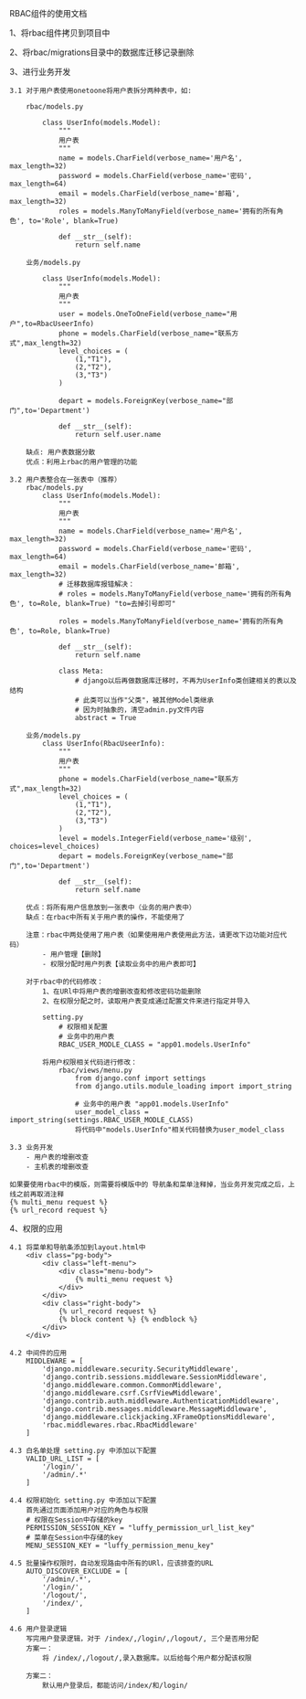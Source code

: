 RBAC组件的使用文档

1、将rbac组件拷贝到项目中

2、将rbac/migrations目录中的数据库迁移记录删除

3、进行业务开发
    
    3.1 对于用户表使用onetoone将用户表拆分两种表中，如:
    
        rbac/models.py
        
            class UserInfo(models.Model):
                """
                用户表
                """
                name = models.CharField(verbose_name='用户名', max_length=32)
                password = models.CharField(verbose_name='密码', max_length=64)
                email = models.CharField(verbose_name='邮箱', max_length=32)
                roles = models.ManyToManyField(verbose_name='拥有的所有角色', to='Role', blank=True)
            
                def __str__(self):
                    return self.name
        
        业务/models.py
            
            class UserInfo(models.Model):
                """
                用户表
                """
                user = models.OneToOneField(verbose_name="用户",to=RbacUseerInfo)
                phone = models.CharField(verbose_name="联系方式",max_length=32)
                level_choices = (
                    (1,"T1"),
                    (2,"T2"),
                    (3,"T3")
                )
            
                depart = models.ForeignKey(verbose_name="部门",to='Department')
            
                def __str__(self):
                    return self.user.name
        
        缺点: 用户表数据分散
        优点：利用上rbac的用户管理的功能
        
    3.2 用户表整合在一张表中（推荐）
        rbac/models.py
            class UserInfo(models.Model):
                """
                用户表
                """
                name = models.CharField(verbose_name='用户名', max_length=32)
                password = models.CharField(verbose_name='密码', max_length=64)
                email = models.CharField(verbose_name='邮箱', max_length=32)
                # 迁移数据库报错解决：
                # roles = models.ManyToManyField(verbose_name='拥有的所有角色', to=Role, blank=True) "to=去掉引号即可"
                
                roles = models.ManyToManyField(verbose_name='拥有的所有角色', to=Role, blank=True)
            
                def __str__(self):
                    return self.name
            
                class Meta:
                    # django以后再做数据库迁移时，不再为UserInfo类创建相关的表以及结构
                    # 此类可以当作"父类"，被其他Model类继承
                    # 因为时抽象的，清空admin.py文件内容
                    abstract = True
        
        业务/models.py
            class UserInfo(RbacUseerInfo):
                """
                用户表
                """
                phone = models.CharField(verbose_name="联系方式",max_length=32)
                level_choices = (
                    (1,"T1"),
                    (2,"T2"),
                    (3,"T3")
                )
                level = models.IntegerField(verbose_name='级别', choices=level_choices)
                depart = models.ForeignKey(verbose_name="部门",to='Department')
            
                def __str__(self):
                    return self.name
        
        优点：将所有用户信息放到一张表中（业务的用户表中）
        缺点：在rbac中所有关于用户表的操作，不能使用了
        
        注意：rbac中两处使用了用户表（如果使用用户表使用此方法，请更改下边功能对应代码）
            - 用户管理【删除】
            - 权限分配时用户列表【读取业务中的用户表即可】
        
        对于rbac中的代码修改：
            1、在URl中将用户表的增删改查和修改密码功能删除
            2、在权限分配之时，读取用户表变成通过配置文件来进行指定并导入
            
            setting.py
                # 权限相关配置
                # 业务中的用户表
                RBAC_USER_MODLE_CLASS = "app01.models.UserInfo"
                
            将用户权限相关代码进行修改：
                rbac/views/menu.py
                    from django.conf import settings
                    from django.utils.module_loading import import_string
                    
                    # 业务中的用户表 "app01.models.UserInfo"
                    user_model_class = import_string(settings.RBAC_USER_MODLE_CLASS)
                    将代码中"models.UserInfo"相关代码替换为user_model_class
    
    3.3 业务开发
        - 用户表的增删改查
        - 主机表的增删改查
        
    如果要使用rbac中的模版，则需要将模版中的 导航条和菜单注释掉，当业务开发完成之后，上线之前再取消注释
    {% multi_menu request %}
    {% url_record request %}

4、权限的应用
    
    4.1 将菜单和导航条添加到layout.html中
        <div class="pg-body">
            <div class="left-menu">
                <div class="menu-body">
                    {% multi_menu request %}
                </div>
            </div>
            <div class="right-body">
                {% url_record request %}
                {% block content %} {% endblock %}
            </div>
        </div>
    
    4.2 中间件的应用
        MIDDLEWARE = [
            'django.middleware.security.SecurityMiddleware',
            'django.contrib.sessions.middleware.SessionMiddleware',
            'django.middleware.common.CommonMiddleware',
            'django.middleware.csrf.CsrfViewMiddleware',
            'django.contrib.auth.middleware.AuthenticationMiddleware',
            'django.contrib.messages.middleware.MessageMiddleware',
            'django.middleware.clickjacking.XFrameOptionsMiddleware',
            'rbac.middlewares.rbac.RbacMiddleware'
        ]
    
    4.3 白名单处理 setting.py 中添加以下配置
        VALID_URL_LIST = [
            '/login/',
            '/admin/.*'
        ]
 
    4.4 权限初始化 setting.py 中添加以下配置
        首先通过页面添加用户对应的角色与权限
        # 权限在Session中存储的key
        PERMISSION_SESSION_KEY = "luffy_permission_url_list_key"
        # 菜单在Session中存储的key
        MENU_SESSION_KEY = "luffy_permission_menu_key"
 
    4.5 批量操作权限时，自动发现路由中所有的URl，应该排查的URL
        AUTO_DISCOVER_EXCLUDE = [
            '/admin/.*',
            '/login/',
            '/logout/',
            '/index/',
        ]
    
    4.6 用户登录逻辑
        写完用户登录逻辑，对于 /index/,/login/,/logout/, 三个是否用分配
        方案一：
            将 /index/,/logout/,录入数据库。以后给每个用户都分配该权限
        
        方案二：
            默认用户登录后，都能访问/index/和/login/
          
            